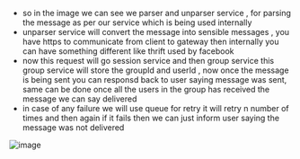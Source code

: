 - so in the image we can see we parser and unparser service , for parsing the message as per our service which is being used internally
- unparser service will convert the message into sensible messages , you have https to communicate from client to gateway then internally you can have something different like thrift used by facebook
- now this request will go session service and then group service this group service will store the groupId and userId , now once the message is being sent you can responsd back to user saying message was sent, same can be done once all the users in the group has received the message we can say delivered
- in case of any failure we will use queue for retry it will retry n number of times and then again if it fails then we can just inform user saying the message was not delivered


![image](https://github.com/user-attachments/assets/edaafd76-6a1e-491c-bd96-41e9e5341f21)
